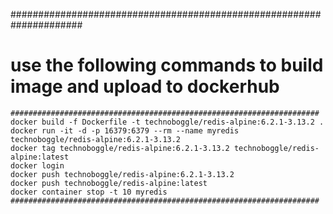 #####################################################################
# use the following commands to build image and upload to dockerhub #
```
#####################################################################
docker build -f Dockerfile -t technoboggle/redis-alpine:6.2.1-3.13.2 .
docker run -it -d -p 16379:6379 --rm --name myredis technoboggle/redis-alpine:6.2.1-3.13.2
docker tag technoboggle/redis-alpine:6.2.1-3.13.2 technoboggle/redis-alpine:latest
docker login
docker push technoboggle/redis-alpine:6.2.1-3.13.2
docker push technoboggle/redis-alpine:latest
docker container stop -t 10 myredis
#####################################################################
```
